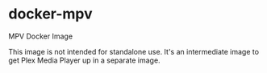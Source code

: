 # docker-mpv
MPV Docker Image

This image is not intended for standalone use. It's an intermediate image to get Plex Media Player up in a separate image.
